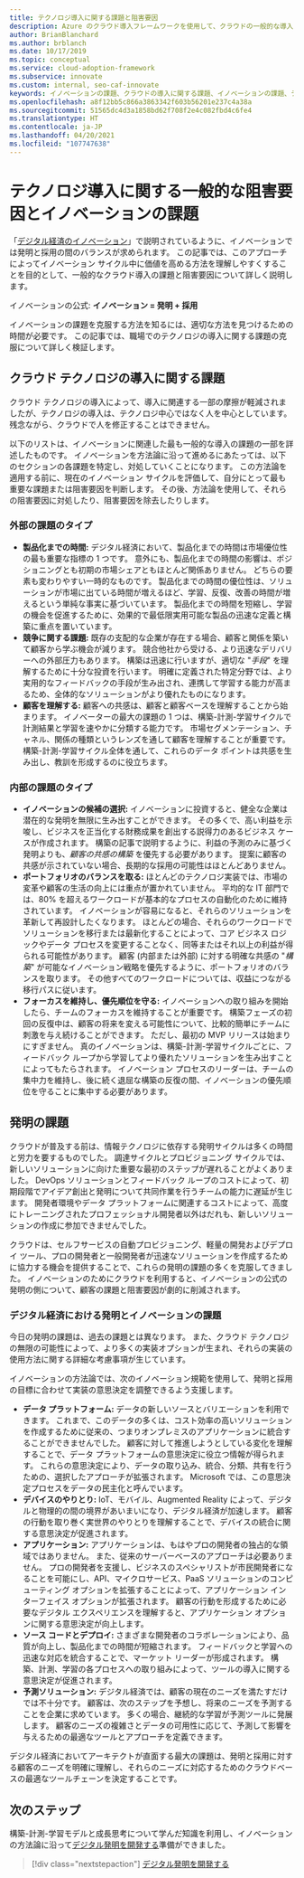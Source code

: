 ```yaml
---
title: テクノロジ導入に関する課題と阻害要因
description: Azure のクラウド導入フレームワークを使用して、クラウドの一般的な導入とイノベーションに関する課題について説明します。 新しいテクノロジを導入するための課題を克服します。
author: BrianBlanchard
ms.author: brblanch
ms.date: 10/17/2019
ms.topic: conceptual
ms.service: cloud-adoption-framework
ms.subservice: innovate
ms.custom: internal, seo-caf-innovate
keywords: イノベーションの課題、クラウドの導入に関する課題、イノベーションの課題、テクノロジの導入、新しいテクノロジの導入に関する課題
ms.openlocfilehash: a8f12bb5c866a3863342f603b56201e237c4a38a
ms.sourcegitcommit: 51565dc4d3a1858bd62f708f2e4c082fbd4c6fe4
ms.translationtype: HT
ms.contentlocale: ja-JP
ms.lasthandoff: 04/20/2021
ms.locfileid: "107747638"
---
```

# <a name="common-technology-adoption-blockers-and-challenges-to-innovation"></a>テクノロジ導入に関する一般的な阻害要因とイノベーションの課題

「[デジタル経済のイノベーション](./index.md)」で説明されているように、イノベーションでは発明と採用の間のバランスが求められます。 この記事では、このアプローチによってイノベーション サイクル中に価値を高める方法を理解しやすくすることを目的として、一般的なクラウド導入の課題と阻害要因について詳しく説明します。

イノベーションの公式: **イノベーション = 発明 + 採用**

イノベーションの課題を克服する方法を知るには、適切な方法を見つけるための時間が必要です。 この記事では、職場でのテクノロジの導入に関する課題の克服について詳しく検証します。

## <a name="cloud-technology-adoption-challenges"></a>クラウド テクノロジの導入に関する課題

クラウド テクノロジの導入によって、導入に関連する一部の摩擦が軽減されましたが、テクノロジの導入は、テクノロジ中心ではなく人を中心としています。 残念ながら、クラウドで人を修正することはできません。

以下のリストは、イノベーションに関連した最も一般的な導入の課題の一部を詳述したものです。 イノベーションを方法論に沿って進めるにあたっては、以下のセクションの各課題を特定し、対処していくことになります。 この方法論を適用する前に、現在のイノベーション サイクルを評価して、自分にとって最も重要な課題または阻害要因を判断します。 その後、方法論を使用して、それらの阻害要因に対処したり、阻害要因を除去したりします。

### <a name="types-of-external-challenges"></a>外部の課題のタイプ

- **製品化までの時間:** デジタル経済において、製品化までの時間は市場優位性の最も重要な指標の 1 つです。 意外にも、製品化までの時間の影響は、ポジショニングとも初期の市場シェアともほとんど関係ありません。 どちらの要素も変わりやすい一時的なものです。 製品化までの時間の優位性は、ソリューションが市場に出ている時間が増えるほど、学習、反復、改善の時間が増えるという単純な事実に基づいています。 製品化までの時間を短縮し、学習の機会を促進するために、効果的で最低限実用可能な製品の迅速な定義と構築に重点を置いています。
- **競争に関する課題:** 既存の支配的な企業が存在する場合、顧客と関係を築いて顧客から学ぶ機会が減ります。 競合他社から受ける、より迅速なデリバリーへの外部圧力もあります。 構築は迅速に行いますが、適切な "*手段*" を理解するために十分な投資を行います。 明確に定義された特定分野では、より実用的なフィードバックの手段が生み出され、連携して学習する能力が高まるため、全体的なソリューションがより優れたものになります。
- **顧客を理解する:** 顧客への共感は、顧客と顧客ベースを理解することから始まります。 イノベーターの最大の課題の 1 つは、構築-計測-学習サイクルで計測結果と学習を速やかに分類する能力です。 市場セグメンテーション、チャネル、関係の種類というレンズを通して顧客を理解することが重要です。 構築-計測-学習サイクル全体を通して、これらのデータ ポイントは共感を生み出し、教訓を形成するのに役立ちます。

### <a name="types-of-internal-challenges"></a>内部の課題のタイプ

- **イノベーションの候補の選択:** イノベーションに投資すると、健全な企業は潜在的な発明を無限に生み出すことができます。 その多くで、高い利益を示唆し、ビジネスを正当化する財務成果を創出する説得力のあるビジネス ケースが作成されます。 構築の記事で説明するように、利益の予測のみに基づく発明よりも、*顧客の共感の構築* を優先する必要があります。 提案に顧客の共感が示されていない場合、長期的な採用の可能性はほとんどありません。
- **ポートフォリオのバランスを取る:** ほとんどのテクノロジ実装では、市場の変革や顧客の生活の向上には重点が置かれていません。 平均的な IT 部門では、80% を超えるワークロードが基本的なプロセスの自動化のために維持されています。 イノベーションが容易になると、それらのソリューションを革新して再設計したくなります。 ほとんどの場合、それらのワークロードでソリューションを移行または最新化することによって、コア ビジネス ロジックやデータ プロセスを変更することなく、同等またはそれ以上の利益が得られる可能性があります。 顧客 (内部または外部) に対する明確な共感の "*構築*" が可能なイノベーション戦略を優先するように、ポートフォリオのバランスを取ります。 その他すべてのワークロードについては、収益につながる移行パスに従います。
- **フォーカスを維持し、優先順位を守る:** イノベーションへの取り組みを開始したら、チームのフォーカスを維持することが重要です。 構築フェーズの初回の反復中は、顧客の将来を変える可能性について、比較的簡単にチームに刺激を与え続けることができます。 ただし、最初の MVP リリースは始まりにすぎません。 真のイノベーションは、構築-計測-学習サイクルごとに、フィードバック ループから学習してより優れたソリューションを生み出すことによってもたらされます。 イノベーション プロセスのリーダーは、チームの集中力を維持し、後に続く退屈な構築の反復の間、イノベーションの優先順位を守ることに集中する必要があります。

## <a name="invention-challenges"></a>発明の課題

クラウドが普及する前は、情報テクノロジに依存する発明サイクルは多くの時間と労力を要するものでした。 調達サイクルとプロビジョニング サイクルでは、新しいソリューションに向けた重要な最初のステップが遅れることがよくありました。 DevOps ソリューションとフィードバック ループのコストによって、初期段階でアイデア創出と発明について共同作業を行うチームの能力に遅延が生じます。 開発者環境やデータ プラットフォームに関連するコストによって、高度にトレーニングされたプロフェッショナル開発者以外はだれも、新しいソリューションの作成に参加できませんでした。

クラウドは、セルフサービスの自動プロビジョニング、軽量の開発およびデプロイ ツール、プロの開発者と一般開発者が迅速なソリューションを作成するために協力する機会を提供することで、これらの発明の課題の多くを克服してきました。 イノベーションのためにクラウドを利用すると、イノベーションの公式の発明の側について、顧客の課題と阻害要因が劇的に削減されます。

### <a name="invention-and-innovation-challenges-in-a-digital-economy"></a>デジタル経済における発明とイノベーションの課題

今日の発明の課題は、過去の課題とは異なります。 また、クラウド テクノロジの無限の可能性によって、より多くの実装オプションが生まれ、それらの実装の使用方法に関する詳細な考慮事項が生じています。

イノベーションの方法論では、次のイノベーション規範を使用して、発明と採用の目標に合わせて実装の意思決定を調整できるよう支援します。

- **データ プラットフォーム:** データの新しいソースとバリエーションを利用できます。 これまで、このデータの多くは、コスト効率の高いソリューションを作成するために従来の、つまりオンプレミスのアプリケーションに統合することができませんでした。 顧客に対して推進しようとしている変化を理解することで、データ プラットフォームの意思決定に役立つ情報が得られます。 これらの意思決定により、データの取り込み、統合、分類、共有を行うための、選択したアプローチが拡張されます。 Microsoft では、この意思決定プロセスをデータの民主化と呼んでいます。
- **デバイスのやりとり:** IoT、モバイル、Augmented Reality によって、デジタルと物理的の間の境界があいまいになり、デジタル経済が加速します。 顧客の行動を取り巻く実世界のやりとりを理解することで、デバイスの統合に関する意思決定が促進されます。
- **アプリケーション:** アプリケーションは、もはやプロの開発者の独占的な領域ではありません。 また、従来のサーバーベースのアプローチは必要ありません。 プロの開発者を支援し、ビジネスのスペシャリストが市民開発者になることを可能にし、API、マイクロサービス、PaaS ソリューションのコンピューティング オプションを拡張することによって、アプリケーション インターフェイス オプションが拡張されます。 顧客の行動を形成するために必要なデジタル エクスペリエンスを理解すると、アプリケーション オプションに関する意思決定が向上します。
- **ソース コードとデプロイ:** さまざまな開発者のコラボレーションにより、品質が向上し、製品化までの時間が短縮されます。 フィードバックと学習への迅速な対応を統合することで、マーケット リーダーが形成されます。 構築、計測、学習の各プロセスへの取り組みによって、ツールの導入に関する意思決定が促進されます。
- **予測ソリューション:** デジタル経済では、顧客の現在のニーズを満たすだけでは不十分です。 顧客は、次のステップを予想し、将来のニーズを予測することを企業に求めています。 多くの場合、継続的な学習が予測ツールに発展します。 顧客のニーズの複雑さとデータの可用性に応じて、予測して影響を与えるための最適なツールとアプローチを定義できます。

デジタル経済においてアーキテクトが直面する最大の課題は、発明と採用に対する顧客のニーズを明確に理解し、それらのニーズに対応するためのクラウドベースの最適なツールチェーンを決定することです。

## <a name="next-steps"></a>次のステップ

構築-計測-学習モデルと成長思考について学んだ知識を利用し、イノベーションの方法論に沿って[デジタル発明を開発する](./index.md)準備ができました。

> [!div class="nextstepaction"]
> [デジタル発明を開発する](./invention.md)
